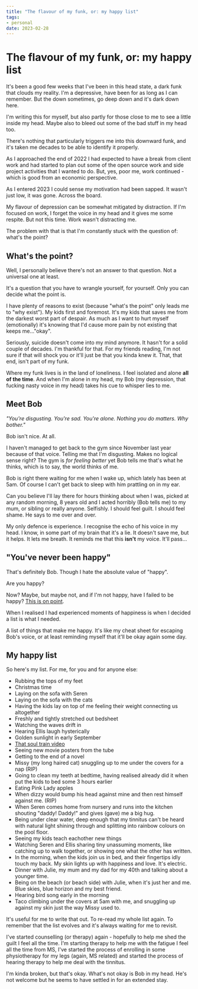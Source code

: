 ```yaml
---
title: "The flavour of my funk, or: my happy list"
tags:
- personal
date: 2023-02-28
---
```


# The flavour of my funk, or: my happy list

It's been a good few weeks that I've been in this head state, a dark funk that clouds my reality. I'm a depressive, have been for as long as I can remember. But the down sometimes, go deep down and it's dark down here.

I'm writing this for myself, but also partly for those close to me to see a little inside my head. Maybe also to bleed out some of the bad stuff in my head too.

<!--more-->

There's nothing that particularly triggers me into this downward funk, and it's taken me decades to be able to identify it properly.

As I approached the end of 2022 I had expected to have a break from client work and had started to plan out some of the open source work and side project activities that I wanted to do. But, yes, poor me, work continued - which is good from an economic perspective.

As I entered 2023 I could sense my motivation had been sapped. It wasn't just low, it was gone. Across the board.

My flavour of depression can be somewhat mitigated by distraction. If I'm focused on work, I forget the voice in my head and it gives me some respite. But not this time. Work wasn't distracting me.

The problem with that is that I'm constantly stuck with the question of: what's the point?

## What's the point?

Well, I personally believe there's not an answer to that question. Not a universal one at least.

It's a question that you have to wrangle yourself, for yourself. Only you can decide what the point is.

I have plenty of reasons to exist (because "what's the point" only leads me to "why exist"). My kids first and foremost. It's my kids that saves me from the darkest worst part of despair. As much as I want to hurt myself (emotionally) it's knowing that I'd cause more pain by not existing that keeps me..."okay".

Seriously, suicide doesn't come into my mind anymore. It hasn't for a solid couple of decades. I'm thankful for that. For my friends reading, I'm not sure if that will shock you or it'll just be that you kinda knew it. That, that end, isn't part of my funk.

Where my funk lives is in the land of loneliness. I feel isolated and alone **all of the time**. And when I'm alone in my head, my Bob (my depression, that fucking nasty voice in my head) takes his cue to whisper lies to me.

## Meet Bob

*"You're disgusting. You're sad. You're alone. Nothing you do matters. Why bother."*

Bob isn't nice. At all.

I haven't managed to get back to the gym since November last year because of that voice. Telling me that I'm disgusting. Makes no logical sense right? The gym is *for feeling better* yet Bob tells me that's what he thinks, which is to say, the world thinks of me.

Bob is right there waiting for me when I wake up, which lately has been at 5am. Of course I can't get back to sleep with him prattling on in my ear.

Can you believe I'll lay there for hours thinking about when I was, picked at any random morning, 8 years old and I acted horribly (Bob tells me) to my mum, or sibling or really anyone. Selfishly. I should feel guilt. I should feel shame. He says to me over and over.

My only defence is experience. I recognise the echo of his voice in my head. I know, in some part of my brain that it's a lie. It doesn't save me, but it helps. It lets me breath. It reminds me that this **isn't** my voice. It'll pass...

## "You've never been happy"

That's definitely Bob. Though I hate the absolute value of "happy".

Are you happy?

Now? Maybe, but maybe not, and if I'm not happy, have I failed to be happy? [This is on point](https://remysharp.com/ethos#how-to-be-perfectly-unhappy).

When I realised I had experienced moments of happiness is when I decided a list is what I needed.

A list of things that make me happy. It's like my cheat sheet for escaping Bob's voice, or at least reminding myself that it'll be okay again some day.

## My happy list

So here's my list. For me, for you and for anyone else:

- Rubbing the tops of my feet
- Christmas time
- Laying on the sofa with Seren
- Laying on the sofa with the cats
- Having the kids lay on top of me feeling their weight connecting us altogether
- Freshly and tightly stretched out bedsheet
- Watching the waves drift in
- Hearing Ellis laugh hysterically
- Golden sunlight in early September
- [That soul train video](https://m.youtube.com/watch?v=JtfNwz-l6gw)
- Seeing new movie posters from the tube
- Getting to the end of a novel
- Missy (my long haired cat) snuggling up to me under the covers for a nap (RIP)
- Going to clean my teeth at bedtime, having realised already did it when put the kids to bed some 3 hours earlier
- Eating Pink Lady apples
- When dizzy would bump his head against mine and then rest himself against me. (RIP)
- When Seren comes home from nursery and runs into the kitchen shouting "daddy! Daddy!" and gives (gave) me a big hug.
- Being under clear water, deep enough that my tinnitus can't be heard with natural light shining through and splitting into rainbow colours on the pool floor.
- Seeing my kids teach eachother new things
- Watching Seren and Ellis sharing tiny unassuming moments, like catching up to walk together, or showing one what the other has written.
- In the morning, when the kids join us in bed, and their fingertips idly touch my back. My skin lights up with happiness and love. It's electric.
- Dinner with Julie, my mum and my dad for my 40th and talking about a younger time.
- Being on the beach (or beach side) with Julie, when it's just her and me. Blue skies, blue horizon and my best friend.
- Hearing bird song early in the morning
- Taco climbing under the covers at 5am with me, and snuggling up against my skin just the way Missy used to.

It's useful for me to write that out. To re-read my whole list again. To remember that the list evolves and it's always waiting for me to revisit.

I've started counselling (or therapy) again - hopefully to help me shed the guilt I feel all the time. I'm starting therapy to help me with the fatigue I feel all the time from MS, I've started the process of enrolling in some physiotherapy for my legs (again, MS related) and started the process of hearing therapy to help me deal with the tinnitus.

I'm kinda broken, but that's okay. What's not okay is Bob in my head. He's not welcome but he seems to have settled in for an extended stay.
